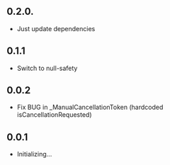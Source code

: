 ## 0.2.0.

* Just update dependencies

## 0.1.1

* Switch to null-safety

## 0.0.2

* Fix BUG in _ManualCancellationToken (hardcoded isCancellationRequested)

## 0.0.1

* Initializing...

